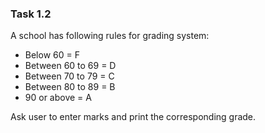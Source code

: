 ### Task 1.2 ###
A school has following rules for grading system:
* Below 60 = F
* Between 60 to 69 = D
* Between 70 to 79 = C
* Between 80 to 89 = B
* 90 or above = A

Ask user to enter marks and print the corresponding grade.